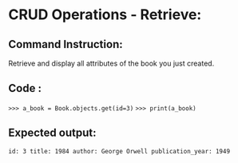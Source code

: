 # CRUD Operations - Retrieve: 

## Command Instruction: 
Retrieve and display all attributes of the book you just created.

## Code : 
`>>> a_book = Book.objects.get(id=3)`
`>>> print(a_book)`

## Expected output:
`id: 3
title: 1984
author: George Orwell
publication_year: 1949
`